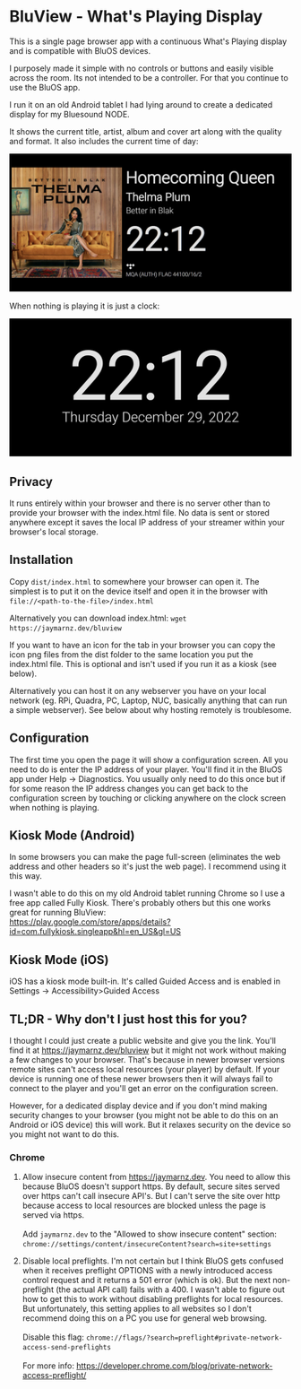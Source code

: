 # BluView - What's Playing Display
This is a single page browser app with a continuous What's Playing display and is compatible with BluOS devices.

I purposely made it simple with no controls or buttons and easily visible across the room. Its not intended to be a controller. For that you continue to use the BluOS app.

I run it on an old Android tablet I had lying around to create a dedicated display for my Bluesound NODE.

It shows the current title, artist, album and cover art along with the quality and format. It also includes the current time of day:

<kbd><img src="https://raw.githubusercontent.com/jaymarnz/bluview/master/images/playing.jpg"></kbd>

When nothing is playing it is just a clock:

<kbd><img src="https://raw.githubusercontent.com/jaymarnz/bluview/master/images/not-playing.jpg"></kbd>

## Privacy
It runs entirely within your browser and there is no server other than to provide your browser with the index.html file. No data is sent or stored anywhere except it saves the local IP address of your streamer within your browser's local storage.

## Installation
Copy `dist/index.html` to somewhere your browser can open it. The simplest is to put it on the device itself and open it in the browser with `file://<path-to-the-file>/index.html`

Alternatively you can download index.html: `wget https://jaymarnz.dev/bluview`

If you want to have an icon for the tab in your browser you can copy the icon png files from the dist folder to the same location you put the index.html file. This is optional and isn't used if you run it as a kiosk (see below).

Alternatively you can host it on any webserver you have on your local network (eg. RPi, Quadra, PC, Laptop, NUC, basically anything that can run a simple webserver). See below about why hosting remotely is troublesome.

## Configuration
The first time you open the page it will show a configuration screen. All you need to do is enter the IP address of your player. You'll find it in the BluOS app under Help -> Diagnostics. You usually only need to do this once but if for some reason the IP address changes you can get back to the configuration screen by touching or clicking anywhere on the clock screen when nothing is playing.

## Kiosk Mode (Android)
In some browsers you can make the page full-screen (eliminates the web address and other headers so it's just the web page). I recommend using it this way.

I wasn't able to do this on my old Android tablet running Chrome so I use a free app called Fully Kiosk. There's probably others but this one works great for running BluView:<br>https://play.google.com/store/apps/details?id=com.fullykiosk.singleapp&hl=en_US&gl=US

## Kiosk Mode (iOS)
iOS has a kiosk mode built-in. It's called Guided Access and is enabled in Settings -> Accessibility>Guided Access

## TL;DR - Why don't I just host this for you?
I thought I could just create a public website and give you the link. You'll find it at https://jaymarnz.dev/bluview but it might not work without making a few changes to your browser. That's because in newer browser versions remote sites can't access local resources (your player) by default. If your device is running one of these newer browsers then it will always fail to connect to the player and you'll get an error on the configuration screen.

However, for a dedicated display device and if you don't mind making security changes to your browser (you might not be able to do this on an Android or iOS device) this will work. But it relaxes security on the device so you might not want to do this.

### Chrome
1. Allow insecure content from https://jaymarnz.dev. You need to allow this because BluOS doesn't support https. By default, secure sites served over https can't call insecure API's. But I can't serve the site over http because access to local resources are blocked unless the page is served via https.<br><br>Add `jaymarnz.dev` to the "Allowed to show insecure content" section: <br>`chrome://settings/content/insecureContent?search=site+settings`

2. Disable local preflights. I'm not certain but I think BluOS gets confused when it receives preflight OPTIONS with a newly introduced access control request and it returns a 501 error (which is ok). But the next non-preflight (the actual API call) fails with a 400. I wasn't able to figure out how to get this to work without disabling preflights for local resources. But unfortunately, this setting applies to all websites so I don't recommend doing this on a PC you use for general web browsing.<br> <br>Disable this flag: `chrome://flags/?search=preflight#private-network-access-send-preflights`<br><br>For more info: https://developer.chrome.com/blog/private-network-access-preflight/


 